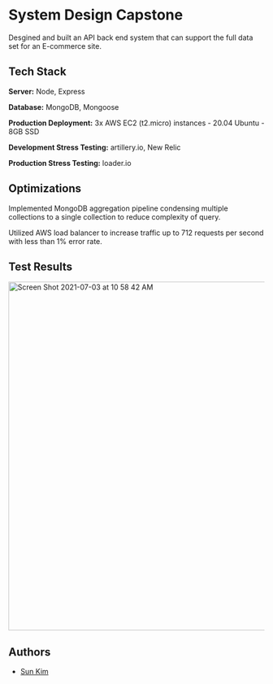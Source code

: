 
# System Design Capstone

Desgined and built an API back end system that can support the full data set for an E-commerce site.


## Tech Stack

**Server:** Node, Express

**Database:** MongoDB, Mongoose

**Production Deployment:** 3x AWS EC2 (t2.micro) instances - 20.04 Ubuntu - 8GB SSD

**Development Stress Testing:** artillery.io, New Relic

**Production Stress Testing:** loader.io


## Optimizations

Implemented MongoDB aggregation pipeline condensing multiple collections to a single collection to reduce complexity of query.


Utilized AWS load balancer to increase traffic up to 712 requests per second with less than 1% error rate.

## Test Results

<img width="686" alt="Screen Shot 2021-07-03 at 10 58 42 AM" src="https://user-images.githubusercontent.com/70596098/124513089-9be5cf80-dd9f-11eb-9d2b-0ed4e9270e42.png">


## Authors

- [Sun Kim](https://github.com/sunkim0330)
